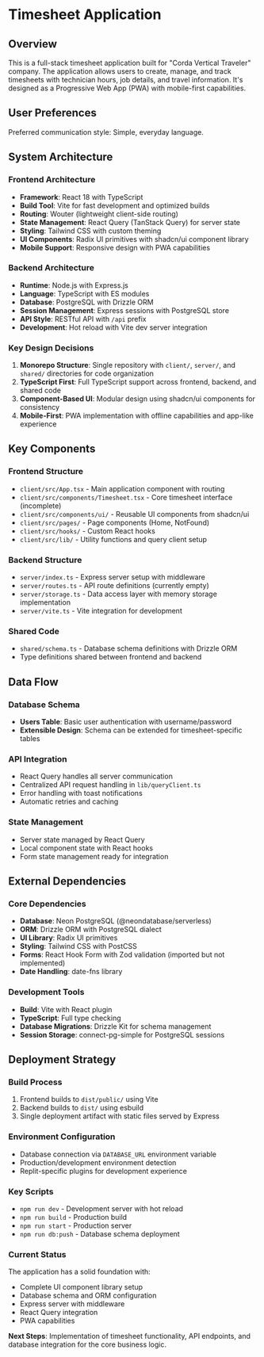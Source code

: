 # Timesheet Application

## Overview

This is a full-stack timesheet application built for "Corda Vertical Traveler" company. The application allows users to create, manage, and track timesheets with technician hours, job details, and travel information. It's designed as a Progressive Web App (PWA) with mobile-first capabilities.

## User Preferences

Preferred communication style: Simple, everyday language.

## System Architecture

### Frontend Architecture
- **Framework**: React 18 with TypeScript
- **Build Tool**: Vite for fast development and optimized builds
- **Routing**: Wouter (lightweight client-side routing)
- **State Management**: React Query (TanStack Query) for server state
- **Styling**: Tailwind CSS with custom theming
- **UI Components**: Radix UI primitives with shadcn/ui component library
- **Mobile Support**: Responsive design with PWA capabilities

### Backend Architecture
- **Runtime**: Node.js with Express.js
- **Language**: TypeScript with ES modules
- **Database**: PostgreSQL with Drizzle ORM
- **Session Management**: Express sessions with PostgreSQL store
- **API Style**: RESTful API with `/api` prefix
- **Development**: Hot reload with Vite dev server integration

### Key Design Decisions
1. **Monorepo Structure**: Single repository with `client/`, `server/`, and `shared/` directories for code organization
2. **TypeScript First**: Full TypeScript support across frontend, backend, and shared code
3. **Component-Based UI**: Modular design using shadcn/ui components for consistency
4. **Mobile-First**: PWA implementation with offline capabilities and app-like experience

## Key Components

### Frontend Structure
- `client/src/App.tsx` - Main application component with routing
- `client/src/components/Timesheet.tsx` - Core timesheet interface (incomplete)
- `client/src/components/ui/` - Reusable UI components from shadcn/ui
- `client/src/pages/` - Page components (Home, NotFound)
- `client/src/hooks/` - Custom React hooks
- `client/src/lib/` - Utility functions and query client setup

### Backend Structure
- `server/index.ts` - Express server setup with middleware
- `server/routes.ts` - API route definitions (currently empty)
- `server/storage.ts` - Data access layer with memory storage implementation
- `server/vite.ts` - Vite integration for development

### Shared Code
- `shared/schema.ts` - Database schema definitions with Drizzle ORM
- Type definitions shared between frontend and backend

## Data Flow

### Database Schema
- **Users Table**: Basic user authentication with username/password
- **Extensible Design**: Schema can be extended for timesheet-specific tables

### API Integration
- React Query handles all server communication
- Centralized API request handling in `lib/queryClient.ts`
- Error handling with toast notifications
- Automatic retries and caching

### State Management
- Server state managed by React Query
- Local component state with React hooks
- Form state management ready for integration

## External Dependencies

### Core Dependencies
- **Database**: Neon PostgreSQL (@neondatabase/serverless)
- **ORM**: Drizzle ORM with PostgreSQL dialect
- **UI Library**: Radix UI primitives
- **Styling**: Tailwind CSS with PostCSS
- **Forms**: React Hook Form with Zod validation (imported but not implemented)
- **Date Handling**: date-fns library

### Development Tools
- **Build**: Vite with React plugin
- **TypeScript**: Full type checking
- **Database Migrations**: Drizzle Kit for schema management
- **Session Storage**: connect-pg-simple for PostgreSQL sessions

## Deployment Strategy

### Build Process
1. Frontend builds to `dist/public/` using Vite
2. Backend builds to `dist/` using esbuild
3. Single deployment artifact with static files served by Express

### Environment Configuration
- Database connection via `DATABASE_URL` environment variable
- Production/development environment detection
- Replit-specific plugins for development experience

### Key Scripts
- `npm run dev` - Development server with hot reload
- `npm run build` - Production build
- `npm run start` - Production server
- `npm run db:push` - Database schema deployment

### Current Status
The application has a solid foundation with:
- Complete UI component library setup
- Database schema and ORM configuration
- Express server with middleware
- React Query integration
- PWA capabilities

**Next Steps**: Implementation of timesheet functionality, API endpoints, and database integration for the core business logic.